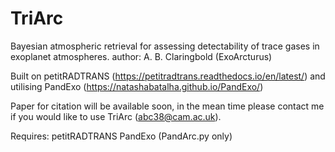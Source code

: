 # TriArc
Bayesian atmospheric retrieval for assessing detectability of trace gases in exoplanet atmospheres.
author: A. B. Claringbold (ExoArcturus)

Built on petitRADTRANS (https://petitradtrans.readthedocs.io/en/latest/)
and utilising PandExo (https://natashabatalha.github.io/PandExo/)

Paper for citation will be available soon, in the mean time please contact me if you would like to use TriArc (abc38@cam.ac.uk).

Requires: 
petitRADTRANS
PandExo (PandArc.py only)
